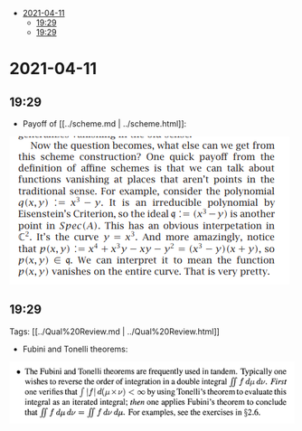 -   [2021-04-11](#section)
    -   [19:29](#section-1)
    -   [19:29](#section-2)














2021-04-11
==========

19:29
-----

-   Payoff of [[../scheme.md | ../scheme.html]]:

![image_2021-04-11-19-29-26](_attachments/image_2021-04-11-19-29-26.png)

19:29
-----

Tags: [[../Qual%20Review.md | ../Qual%20Review.html]]

-   Fubini and Tonelli theorems:

![image_2021-04-11-19-30-24](_attachments/image_2021-04-11-19-30-24.png)
